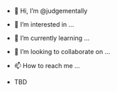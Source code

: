 - 👋 Hi, I’m @judgementally
- 👀 I’m interested in ...
- 🌱 I’m currently learning ...
- 💞️ I’m looking to collaborate on ...
- 📫 How to reach me ...

- TBD

<!---
judgementally/judgementally is a ✨ special ✨ repository because its `README.md` (this file) appears on your GitHub profile.
You can click the Preview link to take a look at your changes.
--->
